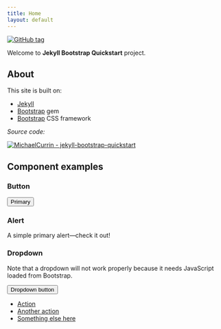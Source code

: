 ```yaml
---
title: Home
layout: default
---
```


[![GitHub
tag](https://img.shields.io/github/tag/MichaelCurrin/jekyll-bootstrap-quickstart?include_prereleases=&sort=semver)](https://github.com/MichaelCurrin/jekyll-bootstrap-quickstart/releases/)

Welcome to **Jekyll Bootstrap Quickstart** project.


## About

This site is built on:

- [Jekyll](https://jekyllrb.com)
- [Bootstrap](https://rubygems.org/gems/bootstrap) gem
- [Bootstrap](https://getbootstrap.com/) CSS framework

_Source code:_

[![MichaelCurrin -
jekyll-bootstrap-quickstart](https://img.shields.io/static/v1?label=MichaelCurrin&message=jekyll-bootstrap-quickstart&color=blue&logo=github)](https://github.com/MichaelCurrin/jekyll-bootstrap-quickstart)


## Component examples

### Button

<button type="button" class="btn btn-primary">Primary</button>

### Alert

<div class="alert alert-primary" role="alert">
    A simple primary alert—check it out!
</div>

### Dropdown

Note that a dropdown will not work properly because it needs JavaScript loaded from Bootstrap.

<div class="dropdown">
    <button class="btn btn-secondary dropdown-toggle" type="button" id="dropdownMenuButton1"
        data-bs-toggle="dropdown" aria-expanded="false">
        Dropdown button
    </button>
    <ul class="dropdown-menu" aria-labelledby="dropdownMenuButton1">
        <li><a class="dropdown-item" href="#">Action</a></li>
        <li><a class="dropdown-item" href="#">Another action</a></li>
        <li><a class="dropdown-item" href="#">Something else here</a></li>
    </ul>
</div>
